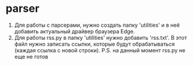 # parser

1. Для работы с парсерами, нужно создать папку 'utilities' и в неё добавить актуальный драйвер браузера Edge.
2. Для работы rss.py в папку 'utilities' нужно добавить 'rss.txt'. В этот файл нужно записать ссылки, которые будут обрабатываться (каждая ссылка с новой строки).
   P.S. на данный момент rss.py не еще не готов
